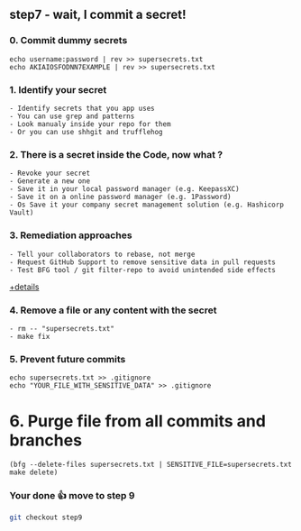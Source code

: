 ## step7 - wait, I commit a secret!

### 0. Commit dummy secrets
```
echo username:password | rev >> supersecrets.txt
echo AKIAIOSFODNN7EXAMPLE | rev >> supersecrets.txt
```

### 1. Identify your secret
```
- Identify secrets that you app uses
- You can use grep and patterns
- Look manualy inside your repo for them
- Or you can use shhgit and trufflehog 
```

### 2. There is a secret inside the Code, now what ?
```
- Revoke your secret
- Generate a new one
- Save it in your local password manager (e.g. KeepassXC)
- Save it on a online password manager (e.g. 1Password)
- Os Save it your company secret management solution (e.g. Hashicorp Vault)
```

### 3. Remediation approaches
```
- Tell your collaborators to rebase, not merge
- Request GitHub Support to remove sensitive data in pull requests
- Test BFG tool / git filter-repo to avoid unintended side effects
```
[+details](https://docs.github.com/cn/authentication/keeping-your-account-and-data-secure/removing-sensitive-data-from-a-repository#)

### 4. Remove a file or any content with the secret
```
- rm -- "supersecrets.txt"
- make fix
```

### 5. Prevent future commits
```
echo supersecrets.txt >> .gitignore
echo "YOUR_FILE_WITH_SENSITIVE_DATA" >> .gitignore
```

# 6. Purge file from all commits and branches
```
(bfg --delete-files supersecrets.txt | SENSITIVE_FILE=supersecrets.txt make delete)
```

### Your done 👍 move to step 9
```bash
git checkout step9
```
